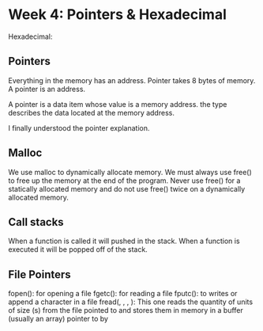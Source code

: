 # Week 4: Pointers & Hexadecimal



Hexadecimal:

## Pointers


Everything in the memory has an address.
Pointer takes 8 bytes of memory. A pointer is an address.

A pointer is a data item whose value is a memory address. the type describes the data located at the memory address.

I finally understood the pointer explanation.



## Malloc


We use malloc to dynamically allocate memory. We must always use free() to free up the memory at the end of the program.
Never use free() for a statically allocated memory and do not use free() twice on a dynamically allocated memory.


## Call stacks

When a function is called it will pushed in the stack. When a function is executed it will be popped off of the stack.


## File Pointers



fopen(): for opening a file
fgetc(): for reading a file
fputc(): to writes or append a character in a file
fread(<buffer>, <size>, <qty>, <file pointer>): This one reads the quantity of units of size (s) from the file pointed to and stores them in memory in a buffer (usually an array) pointer to by <buffer>
